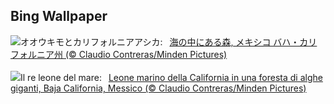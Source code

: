 ## Bing Wallpaper
![](https://www.bing.com/th?id=OHR.KelpForest_JA-JP2433405735_UHD.jpg&w=1000)オオウキモとカリフォルニアアシカ:&nbsp;&ensp;[海の中にある森, メキシコ バハ・カリフォルニア州  (© Claudio Contreras/Minden Pictures)](https://www.bing.com/th?id=OHR.KelpForest_JA-JP2433405735_UHD.jpg)
<br><br/>
![](https://www.bing.com/th?id=OHR.KelpForest_IT-IT5815466592_UHD.jpg&w=1000)Il re leone del mare:&nbsp;&ensp;[Leone marino della California in una foresta di alghe giganti, Baja California, Messico (© Claudio Contreras/Minden Pictures)](https://www.bing.com/th?id=OHR.KelpForest_IT-IT5815466592_UHD.jpg)
<br><br/>
